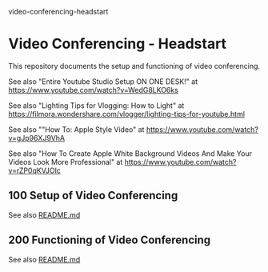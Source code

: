  video-conferencing-headstart
# Video Conferencing - Headstart

This repository documents the setup and functioning of video conferencing.

See also "Entire Youtube Studio Setup ON ONE DESK!" at https://www.youtube.com/watch?v=WedG8LKO6ks

See also "Lighting Tips for Vlogging: How to Light" at https://filmora.wondershare.com/vlogger/lighting-tips-for-youtube.html

See also ""How To: Apple Style Video" at https://www.youtube.com/watch?v=gJp96XJ9VhA

See also "How To Create Apple White Background Videos And Make Your Videos Look More Professional" at https://www.youtube.com/watch?v=rZP0qKVJOlc

## 100 Setup of Video Conferencing

See also [README.md](./100/README.md)

## 200 Functioning of Video Conferencing

See also [README.md](./200/README.md)

